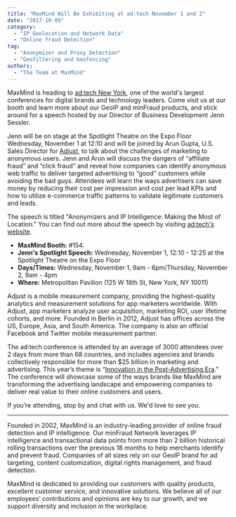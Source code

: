 ```yaml
---
title: "MaxMind Will Be Exhibiting at ad:tech November 1 and 2"
date: "2017-10-09"
category:
  - "IP Geolocation and Network Data"
  - "Online Fraud Detection"
tag:
  - "Anonymizer and Proxy Detection"
  - "Geofiltering and Geofencing"
authors:
  - "The Team at MaxMind"
---
```


MaxMind is heading to [ad:tech New York](https://ny.ad-tech.com/), one of the
world's largest conferences for digital brands and technology leaders. Come
visit us at our booth and learn more about our GeoIP and minFraud products, and
stick around for a speech hosted by our Director of Business Development Jenn
Sessler.

Jenn will be on stage at the Spotlight Theatre on the Expo Floor Wednesday,
November 1 at 12:10 and will be joined by Arun Gupta, U.S. Sales Director for
[Adjust](https://www.adjust.com/working-with-adjust/?utm_channel=1&utm_source=google&utm_medium=search&utm_term=mobile%20analytics%20adjust&utm_content=noForm&utm_campaign=adjust_DT_US&_bk=adjust&_bt=190898160410&_bm=e&_bn=g&gclid=EAIaIQobChMI19vNvfSE1wIVCVmGCh17qgiKEAAYASAAEgIjWPD_BwE),
to talk about the challenges of marketing to anonymous users. Jenn and Arun will
discuss the dangers of “affiliate fraud” and “click fraud” and reveal how
companies can identify anonymous web traffic to deliver targeted advertising to
“good” customers while avoiding the bad guys. Attendees will learn the ways
advertisers can save money by reducing their cost per impression and cost per
lead KPIs and how to utilize e-commerce traffic patterns to validate legitimate
customers and leads.

The speech is titled "Anonymizers and IP Intelligence: Making the Most of
Location." You can find out more about the speech by visiting [ad:tech's
website](https://ny.ad-tech.com/programme-session-item/anonymizers-and-ip-intelligence-making-the-most-of-location).

- **MaxMind Booth:** #154.
- **Jenn's Spotlight Speech:** Wednesday, November 1, 12:10 - 12:25 at the
Spotlight Theatre on the Expo Floor
- **Days/Times:** Wednesday, November 1, 9am - 6pm/Thursday, November 2, 9am -
4pm
- **Where:** Metropolitan Pavilion (125 W 18th St, New York, NY 10011)

Adjust is a mobile measurement company, providing the highest-quality analytics
and measurement solutions for app marketers worldwide. With Adjust, app
marketers analyze user acquisition, marketing ROI, user lifetime cohorts, and
more. Founded in Berlin in 2012, Adjust has offices across the US, Europe, Asia,
and South America. The company is also an official Facebook and Twitter mobile
measurement partner.

The ad:tech conference is attended by an average of 3000 attendees over 2 days
from more than 68 countries, and includes agencies and brands collectively
responsible for more than $25 billion in marketing and advertising. This year’s
theme is “[Innovation in the Post-Advertising
Era](https://ny.ad-tech.com/2017-theme)." The conference will showcase some of
the ways brands like MaxMind are transforming the advertising landscape and
empowering companies to deliver real value to their online customers and users.

If you’re attending, stop by and chat with us. We'd love to see you.

* * *

Founded in 2002, MaxMind is an industry-leading provider of online fraud
detection and IP intelligence. Our minFraud Network leverages IP intelligence
and transactional data points from more than 2 billion historical rolling
transactions over the previous 18 months to help merchants identify and prevent
fraud. Companies of all sizes rely on our GeoIP brand for ad targeting, content
customization, digital rights management, and fraud detection.

MaxMind is dedicated to providing our customers with quality products, excellent
customer service, and innovative solutions. We believe all of our employees’
contributions and opinions are key to our growth, and we support diversity and
inclusion in the workplace.
